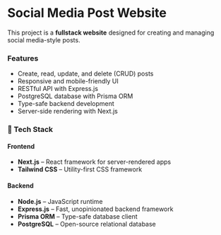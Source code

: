 # Social Media Post Website

This project is a **fullstack website** designed for creating and managing social media-style posts.

### Features
<ul>
  <li>Create, read, update, and delete (CRUD) posts</li>
  <li>Responsive and mobile-friendly UI</li>
  <li>RESTful API with Express.js</li>
  <li>PostgreSQL database with Prisma ORM</li>
  <li>Type-safe backend development</li>
  <li>Server-side rendering with Next.js</li>
</ul>

### 🚀 Tech Stack

#### Frontend
<ul>
  <li><strong>Next.js</strong> – React framework for server-rendered apps</li>
  <li><strong>Tailwind CSS</strong> – Utility-first CSS framework</li>
</ul>

#### Backend
<ul>
  <li><strong>Node.js</strong> – JavaScript runtime</li>
  <li><strong>Express.js</strong> – Fast, unopinionated backend framework</li>
  <li><strong>Prisma ORM</strong> – Type-safe database client</li>
  <li><strong>PostgreSQL</strong> – Open-source relational database</li>
</ul>
